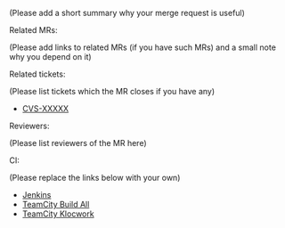 (Please add a short summary why your merge request is useful)

Related MRs:

(Please add links to related MRs (if you have such MRs) and a small note why you depend on it)

Related tickets:

(Please list tickets which the MR closes if you have any)
* [CVS-XXXXX](https://jira.devtools.intel.com/browse/CVS-XXXXX)

Reviewers:

(Please list reviewers of the MR here)

CI:

(Please replace the links below with your own)
* [Jenkins](https://dsp-ci-icv.inn.intel.com/job/IE-MDK/job/manual/job/RunFunctionalTests/build?delay=0sec)
* [TeamCity Build All](https://teamcity01-ir.devtools.intel.com/viewType.html?buildTypeId=DeepLearningSdk_DeepLearningSdk_InferenceEngineUnifiedRepo_BuildAllKeemBayOnly)
* [TeamCity Klocwork](https://teamcity01-ir.devtools.intel.com/viewType.html?buildTypeId=DeepLearningSdk_DeepLearningSdk_InferenceEngineUnifiedRepo_Linux_KwScanDevelop)

